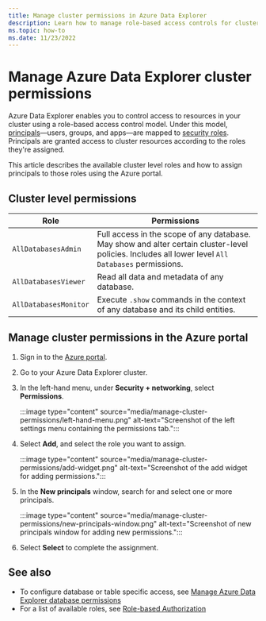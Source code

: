 ```yaml
---
title: Manage cluster permissions in Azure Data Explorer
description: Learn how to manage role-based access controls for clusters in Azure Data Explorer.
ms.topic: how-to
ms.date: 11/23/2022
---
```


# Manage Azure Data Explorer cluster permissions

Azure Data Explorer enables you to control access to resources in your cluster using a role-based access control model. Under this model, [principals](kusto/management/access-control/principals-and-identity-providers.md)—users, groups, and apps—are mapped to [security roles](kusto/management/security-roles.md). Principals are granted access to cluster resources according to the roles they're assigned.

This article describes the available cluster level roles and how to assign principals to those roles using the Azure portal.

## Cluster level permissions

|Role |Permissions |
|---|---|
|`AllDatabasesAdmin` | Full access in the scope of any database. May show and alter certain cluster-level policies. Includes all lower level `All Databases` permissions. |
|`AllDatabasesViewer` | Read all data and metadata of any database. |
|`AllDatabasesMonitor` | Execute `.show` commands in the context of any database and its child entities. |

## Manage cluster permissions in the Azure portal

1. Sign in to the [Azure portal](https://portal.azure.com/).

1. Go to your Azure Data Explorer cluster.

1. In the left-hand menu, under **Security + networking**, select **Permissions**.

    :::image type="content" source="media/manage-cluster-permissions/left-hand-menu.png" alt-text="Screenshot of the left settings menu containing the permissions tab.":::

1. Select **Add**, and select the role you want to assign.

    :::image type="content" source="media/manage-cluster-permissions/add-widget.png" alt-text="Screenshot of the add widget for adding permissions.":::

1. In the **New principals** window, search for and select one or more principals.

    :::image type="content" source="media/manage-cluster-permissions/new-principals-window.png" alt-text="Screenshot of new principals window for adding new permissions.":::

1. Select **Select** to complete the assignment.

## See also

* To configure database or table specific access, see [Manage Azure Data Explorer database permissions](manage-database-permissions.md)
* For a list of available roles, see [Role-based Authorization](./kusto/management/access-control/role-based-authorization.md)
